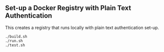 Set-up a Docker Registry with Plain Text Authentication
--

This creates a registry that runs locally with plain text authentication set-up.

	./build.sh
	./run.sh
	./test.sh
